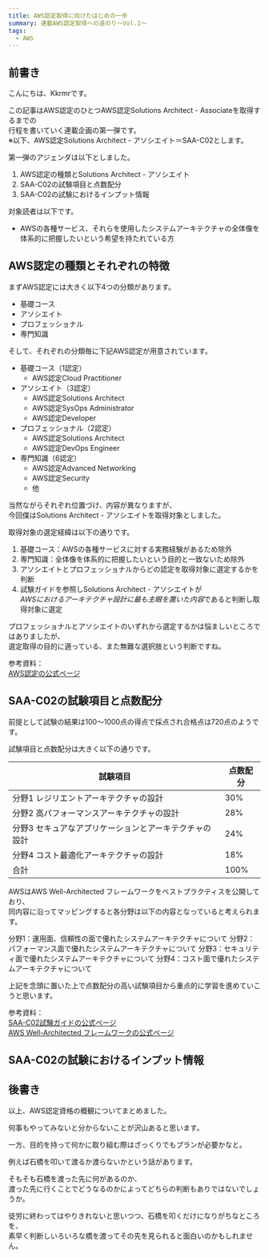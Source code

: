 ```yaml
---
title: AWS認定取得に向けたはじめの一歩
summary: 連載AWS認定取得への道のり～Vol.1～
tags:
  - AWS
---
```


## 前書き

こんにちは、Kkrmrです。

この記事はAWS認定のひとつAWS認定Solutions Architect - Associateを取得するまでの  
行程を書いていく連載企画の第一弾です。  
※以下、AWS認定Solutions Architect - アソシエイト＝SAA-C02とします。

第一弾のアジェンダは以下としました。

1. AWS認定の種類とSolutions Architect - アソシエイト
2. SAA-C02の試験項目と点数配分
3. SAA-C02の試験におけるインプット情報

対象読者は以下です。

- AWSの各種サービス、それらを使用したシステムアーキテクチャの全体像を  
  体系的に把握したいという希望を持たれている方

## AWS認定の種類とそれぞれの特徴

まずAWS認定には大きく以下4つの分類があります。

- 基礎コース
- アソシエイト
- プロフェッショナル
- 専門知識

そして、それぞれの分類毎に下記AWS認定が用意されています。

- 基礎コース（1認定）
  - AWS認定Cloud Practitioner
- アソシエイト（3認定）
  - AWS認定Solutions Architect
  - AWS認定SysOps Administrator
  - AWS認定Developer
- プロフェッショナル（2認定）
  - AWS認定Solutions Architect
  - AWS認定DevOps Engineer
- 専門知識（6認定）
  - AWS認定Advanced Networking
  - AWS認定Security
  - 他

当然ながらそれぞれ位置づけ、内容が異なりますが、  
今回僕はSolutions Architect - アソシエイトを取得対象としました。

取得対象の選定経緯は以下の通りです。

1. 基礎コース：AWSの各種サービスに対する実務経験があるため除外
2. 専門知識：全体像を体系的に把握したいという目的と一致ないため除外
3. アソシエイトとプロフェッショナルからどの認定を取得対象に選定するかを判断
4. 試験ガイドを参照しSolutions Architect - アソシエイトが  
   *AWSにおけるアーキテクチャ設計に最も主眼を置いた内容*であると判断し取得対象に選定

プロフェッショナルとアソシエイトのいずれから選定するかは悩ましいところではありましたが、  
選定取得の目的に適っている、また無難な選択肢という判断ですね。

参考資料：  
[AWS認定の公式ページ](https://aws.amazon.com/jp/certification/?nc2=sb_ce_co)

## SAA-C02の試験項目と点数配分

前提として試験の結果は100～1000点の得点で採点され合格点は720点のようです。

試験項目と点数配分は大きく以下の通りです。

| 試験項目                                               | 点数配分 |
| ------------------------------------------------------ | -------- |
| 分野1 レジリエントアーキテクチャの設計                 | 30%      |
| 分野2 高パフォーマンスアーキテクチャの設計             | 28%      |
| 分野3 セキュアなアプリケーションとアーキテクチャの設計 | 24%      |
| 分野4 コスト最適化アーキテクチャの設計                 | 18%      |
| 合計                                                   | 100%     |

AWSはAWS Well-Architected フレームワークをベストプラクティスを公開しており、  
同内容に沿ってマッピングすると各分野は以下の内容となっていると考えられます。

分野1：運用面、信頼性の面で優れたシステムアーキテクチャについて
分野2：パフォーマンス面で優れたシステムアーキテクチャについて
分野3：セキュリティ面で優れたシステムアーキテクチャについて
分野4：コスト面で優れたシステムアーキテクチャについて

上記を念頭に置いた上で点数配分の高い試験項目から重点的に学習を進めていこうと思います。

参考資料：  
[SAA-C02試験ガイドの公式ページ](https://d1.awsstatic.com/ja_JP/training-and-certification/docs-sa-assoc/AWS-Certified-Solutions-Architect-Associate_Exam-Guide.pdf)  
[AWS Well-Architected フレームワークの公式ページ](https://aws.amazon.com/jp/architecture/well-architected/?wa-lens-whitepapers.sort-by=item.additionalFields.sortDate&wa-lens-whitepapers.sort-order=desc)

## SAA-C02の試験におけるインプット情報


## 後書き

以上、AWS認定資格の概観についてまとめました。

何事もやってみないと分からないことが沢山あると思います。

一方、目的を持って何かに取り組む際はざっくりでもプランが必要かなと。

例えば石橋を叩いて渡るか渡らないかという話があります。

そもそも石橋を渡った先に何があるのか、  
渡った先に行くことでどうなるのかによってどちらの判断もありではないでしょうか。

徒労に終わってはやりきれないと思いつつ、石橋を叩くだけになりがちなところを、  
素早く判断しいろいろな橋を渡ってその先を見られると面白いのかもしれません。
